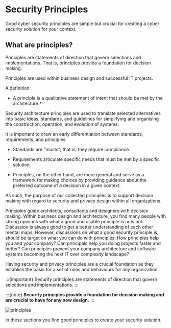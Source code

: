 # Security Principles

Good cyber security principles are simple but crucial for creating a cyber security solution for your context. 

## What are principles?

Principles are statements of direction that govern selections and
implementations. That is, principles provide a foundation for decision
making.

Principles are used within business design and successful IT projects.


A definition:

* A principle is a qualitative statement of intent that should be met by
the architecture.*

Security architecture principles are used to translate selected
alternatives into basic ideas, standards, and guidelines for simplifying
and organising the construction, operation, and evolution of systems.

It is important to draw an early differentiation between standards,
requirements, and principles.

*  Standards are “musts”; that is, they require compliance.

*  Requirements articulate specific needs that must be met by a specific
   solution.

*  Principles, on the other hand, are more general and serve as a
   framework for making choices by providing guidance about the
   preferred outcome of a decision in a given context.

As such, the purpose of our collected principles is to support decision
making with regard to security and privacy design within all
organizations.

Principles guide architects, consultants and designers with
decision making. Within business design and architecture, you find many
people with strong opinions with what a good and usable principle is or
is not. Discussion is always good to get a better understanding of each
other mental maps. However, discussions on what a good security
principle is, should be target on what you can do with principles. How
principles help you and your company? Can principals help you doing
projects faster and better? Can principles prevent your company
architecture and software systems becoming the next IT over complexity
landscape?

Having security and privacy principles are a crucial foundation as they
establish the basis for a set of rules and behaviours for any
organization.

:::{important}
Security principles are statements of direction that govern selections
and implementations.
:::

:::{note}
**Security principles provide a foundation for decision making and are crucial to have for any new design.**
:::


![principles](../images/principles.png)
 
In these sections you find good principles to create your security solution.

```{tableofcontents}
```


